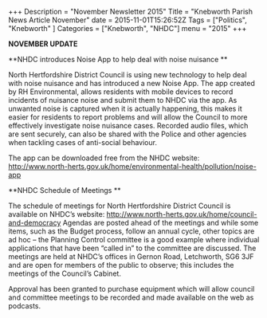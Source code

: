 +++
Description = "November Newsletter 2015"
Title = "Knebworth Parish News Article November"
date = 2015-11-01T15:26:52Z
Tags = ["Politics", "Knebworth" ]
Categories = ["Knebworth", "NHDC"]
menu = "2015"
+++

**NOVEMBER UPDATE**

**NHDC introduces Noise App to help deal with noise nuisance **

North Hertfordshire District Council is using new technology to help deal with noise nuisance and has introduced a new Noise App. The app created by RH Environmental, allows residents with mobile devices to record incidents of nuisance noise and submit them to NHDC via the app. As unwanted noise is captured when it is actually happening, this makes it easier for residents to report problems and will allow the Council to more effectively investigate noise nuisance cases. Recorded audio files, which are sent securely, can also be shared with the Police and other agencies when tackling cases of anti-social behaviour.

The app can be downloaded free from the NHDC website: <http://www.north-herts.gov.uk/home/environmental-health/pollution/noise-app>

<span id="1487a9d14edcae9e_h.zgnly27861hg" class="anchor"><span id="1487a9d14edcae9e_h.d5zk6ma2kjbn" class="anchor"><span id="1487a9d14edcae9e_h.8tt51j1k6g4w" class="anchor"></span></span></span>**NHDC Schedule of Meetings **

The schedule of meetings for North Hertfordshire District Council is available on NHDC’s website: <http://www.north-herts.gov.uk/home/council-and-democracy> Agendas are posted ahead of the meetings and while some items, such as the Budget process, follow an annual cycle, other topics are ad hoc – the Planning Control committee is a good example where individual applications that have been “called in” to the committee are discussed. The meetings are held at NHDC’s offices in Gernon Road, Letchworth, SG6 3JF and are open for members of the public to observe; this includes the meetings of the Council’s Cabinet.

Approval has been granted to purchase equipment which will allow council and committee meetings to be recorded and made available on the web as podcasts.
